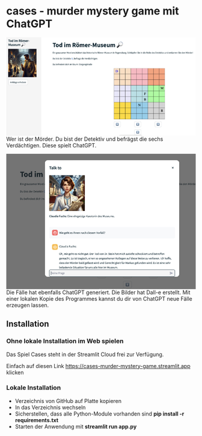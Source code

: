 # cases - murder mystery game mit ChatGPT

<img src="img/image1.jpg" width="640" align="left"><br><br><br><br><br><br><br><br><br><br><br><br><br><br>

Wer ist der Mörder. Du bist der Detektiv und befrägst die sechs Verdächtigen. Diese spielt ChatGPT.

<img src="img/image2.jpg" width="640" align="left"><br><br><br><br><br><br><br><br><br><br><br><br><br><br><br><br><br><br>

Die Fälle hat ebenfalls ChatGPT generiert. Die Bilder hat Dall-e erstellt. Mit einer lokalen Kopie des Programmes kannst du dir von ChatGPT neue Fälle erzeugen lassen.

## Installation

### Ohne lokale Installation im Web spielen

Das Spiel Cases steht in der Streamlit Cloud frei zur Verfügung.

Einfach auf diesen Link https://cases-murder-mystery-game.streamlit.app klicken

### Lokale Installation

* Verzeichnis von GitHub auf Platte kopieren
* In das Verzeichnis wechseln
* Sicherstellen, dass alle Python-Module vorhanden sind **pip install -r requirements.txt**
* Starten der Anwendung mit **streamlit run app.py**


```Rust

```

